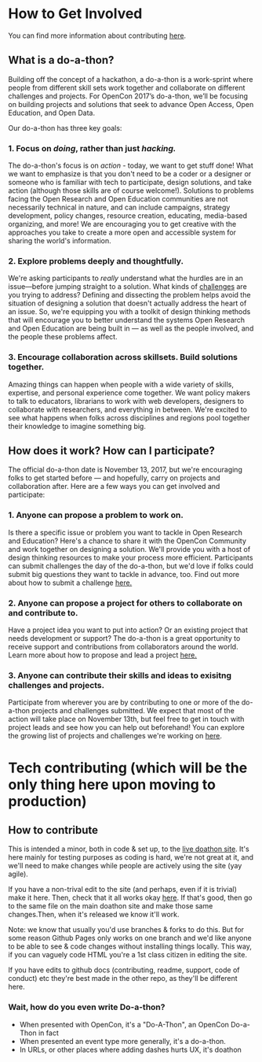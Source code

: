 # How to Get Involved

You can find more information about contributing [here](http://doathon.opencon2017.org/).

<h2>What is a do-a-thon?</h2>
<p>Building off the concept of a hackathon, a do-a-thon is a work-sprint where people from different skill sets work together and collaborate on different challenges and projects. For OpenCon 2017’s do-a-thon, we’ll be focusing on building projects and solutions that seek to advance Open Access, Open Education, and Open Data. </p>
<p>Our do-a-thon has three key goals:</p>

<h3>1. Focus on <i>doing</i>, rather than just <i>hacking.</i></h3>
<p> The do-a-thon's focus is on <i>action</i> - today, we want to get stuff done! What we want to emphasize is that you don't need to be a coder or a designer or someone who is familiar with tech to participate, design solutions, and take action (although those skills are of course welcome!). Solutions to problems facing the Open Research and Open Education communities are not necessarily technical in nature, and can include campaigns, strategy development, policy changes, resource creation, educating, media-based organizing, and more! We are encouraging you to get creative with the approaches you take to create a more open and accessible system for sharing the world's information.</p>

<h3>2. Explore problems deeply and thoughtfully.</h3>
<p>We're asking participants to <i>really</i> understand what the hurdles are in an issue—before jumping straight to a solution. What kinds of <u>challenges</u> are you trying to address? Defining and dissecting the problem helps avoid the situation of designing a solution that doesn't actually address the heart of an issue. So, we're equipping you with a toolkit of design thinking methods that will encourage you to better understand the systems Open Research and Open Education are being built in — as well as the people involved, and the people these problems affect.</p>

<h3>3. Encourage collaboration across skillsets.  Build solutions together. </h3><a name="how"></a>
<p>Amazing things can happen when people with a wide variety of skills, expertise, and personal experience come together. We want policy makers to talk to educators, librarians to work with web developers, designers to collaborate with researchers, and everything in between. We're excited to see what happens when folks across disciplines and regions pool together their knowledge to imagine something big.</p>

<h2>How does it work? How can I participate?</h2>
<p>The official do-a-thon date is November 13, 2017, but we're encouraging folks to get started before — and hopefully, carry on projects and collaboration after. Here are a few ways you can get involved and participate:</p>

<h3>1. Anyone can propose a problem to work on.</h3>
<p>Is there a specific issue or problem you want to tackle in Open Research and Education? Here's a chance to share it with the OpenCon Community and work together on designing a solution. We'll provide you with a host of design thinking resources to make your process more efficient. Participants can submit challenges the day of the do-a-thon, but we'd love if folks could submit big questions they want to tackle in advance, too.  Find out more about how to submit a challenge <u><a href="challenge.html">here.</a></u></p>

<h3>2. Anyone can propose a project for others to collaborate on and contribute to.</h3>
<p>Have a project idea you want to put into action? Or an existing project that needs development or support? The do-a-thon is a great opportunity to receive support and contributions from collaborators around the world. Learn more about how to propose and lead a project <u><a href="project">here.</a></u></p>

<h3>3. Anyone can contribute their skills and ideas to exisitng challenges and projects. </h3>
<p>Participate from wherever you are by contributing to one or more of the do-a-thon projects and challenges submitted. We expect that most of the action will take place on November 13th, but feel free to get in touch with project leads and see how you can help out beforehand! You can explore the growing list of projects and challenges we're working on <u><a href="participate.html">here</a></u>.</p>



# Tech contributing (which will be the only thing here upon moving to production)

## How to contribute

This is intended a minor, both in code & set up, to the [live doathon site](http://doathon.opencon2017.org/). It's here mainly for testing purposes as coding is hard, we're not great at it, and we'll need to make changes while people are actively using the site (yay agile).

If you have a non-trival edit to the site (and perhaps, even if it is trivial) make it here. Then, check that it all works okay [here](https://sparcopen.github.io/doathon-dev/). If that's good, then go to the same file on the main doathon site and make those same changes.Then, when it's released we know it'll work.

Note: we know that usually you'd use branches & forks to do this. But for some reason Github Pages only works on one branch and we'd like anyone to be able to see & code changes without installing things locally. This way, if you can vaguely code HTML you're a 1st class citizen in editing the site.

If you have edits to github docs (contributing, readme, support, code of conduct) etc they're best made in the other repo, as they'll be different here.

### Wait, how do you even write Do-a-thon?

* When presented with OpenCon, it's a "Do-A-Thon", an OpenCon Do-a-Thon in fact
* When presented an event type more generally, it's a do-a-thon.
* In URLs, or other places where adding dashes hurts UX, it's doathon
